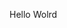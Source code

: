 Hello Wolrd








































































































































































































































































































































































































































































































































































































































































































































































































































































































































































































































































































































































































































































































































































































































































































































































































































































































































































































































































































































































































































































































































































































































































































































































































































































































































































































































































































































































































































